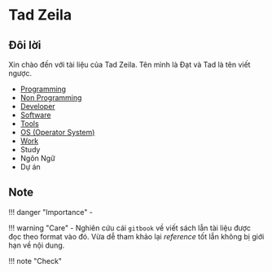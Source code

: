 # Tad Zeila

## Đôi lời

Xin chào đến với tài liệu của Tad Zeila. Tên mình là Đạt và Tad là tên viết ngược.

- [Programming](Programming/programming-language.md)
- [Non Programming](NonProgramming/non-programming-language.md)
- [Developer](Developer/dev.md)
- [Software](Software/software.md)
- [Tools](Tools/tools.md)
- [OS (Operator System)](OS/os.md)
- [Work](Work/work.md)
- Study
- Ngôn Ngữ
- Dự án

## Note

!!! danger "Importance"
    - 

!!! warning "Care"
    - Nghiên cứu cái `gitbook` về viết sách lẫn tài liệu được đọc theo format vào đó. Vừa dễ tham khảo lại _reference_ tốt lẫn không bị giới hạn về nội dung.

!!! note "Check"